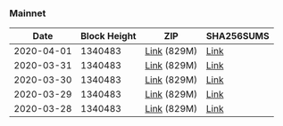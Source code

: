 ### Mainnet

|    Date    | Block Height | ZIP | SHA256SUMS |
| ---------- | ------------ | --- | ---------- |
| 2020-04-01 | 1340483 | [Link](https://s3-ap-southeast-2.amazonaws.com/ion-bootstrap/mainnet/2020-04-01/bootstrap.dat.zip) (829M) | [Link](https://s3-ap-southeast-2.amazonaws.com/ion-bootstrap/mainnet/2020-04-01/SHA256SUMS) |
| 2020-03-31 | 1340483 | [Link](https://s3-ap-southeast-2.amazonaws.com/ion-bootstrap/mainnet/2020-03-31/bootstrap.dat.zip) (829M) | [Link](https://s3-ap-southeast-2.amazonaws.com/ion-bootstrap/mainnet/2020-03-31/SHA256SUMS) |
| 2020-03-30 | 1340483 | [Link](https://s3-ap-southeast-2.amazonaws.com/ion-bootstrap/mainnet/2020-03-30/bootstrap.dat.zip) (829M) | [Link](https://s3-ap-southeast-2.amazonaws.com/ion-bootstrap/mainnet/2020-03-30/SHA256SUMS) |
| 2020-03-29 | 1340483 | [Link](https://s3-ap-southeast-2.amazonaws.com/ion-bootstrap/mainnet/2020-03-29/bootstrap.dat.zip) (829M) | [Link](https://s3-ap-southeast-2.amazonaws.com/ion-bootstrap/mainnet/2020-03-29/SHA256SUMS) |
| 2020-03-28 | 1340483 | [Link](https://s3-ap-southeast-2.amazonaws.com/ion-bootstrap/mainnet/2020-03-28/bootstrap.dat.zip) (829M) | [Link](https://s3-ap-southeast-2.amazonaws.com/ion-bootstrap/mainnet/2020-03-28/SHA256SUMS) |
